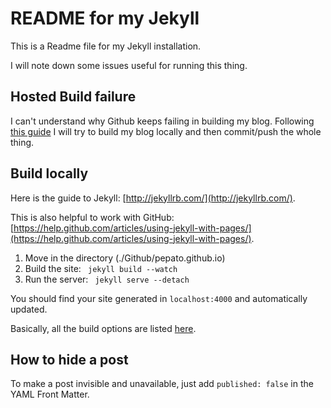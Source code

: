 # README for my Jekyll
This is a Readme file for my Jekyll installation.

I will note down some issues useful for running this thing.

## Hosted Build failure
I can't understand why Github keeps failing in building my blog. 
Following [this guide](https://github.com/jekyll/jekyll/issues/731) I will try to build my blog locally and then commit/push the whole thing.

## Build locally
Here is the guide to Jekyll: [http://jekyllrb.com/](http://jekyllrb.com/).

This is also helpful to work with GitHub: [https://help.github.com/articles/using-jekyll-with-pages/](https://help.github.com/articles/using-jekyll-with-pages/).

1. Move in the directory (./Github/pepato.github.io)
1. Build the site:
`` jekyll build --watch``
2. Run the server:
`` jekyll serve --detach``

You should find your site generated in ``localhost:4000`` and automatically updated.

Basically, all the build options are listed [here](http://jekyllrb.com/docs/usage/).

## How to hide a post
To make a post invisible and unavailable, just add ``published: false`` in the YAML Front Matter.
